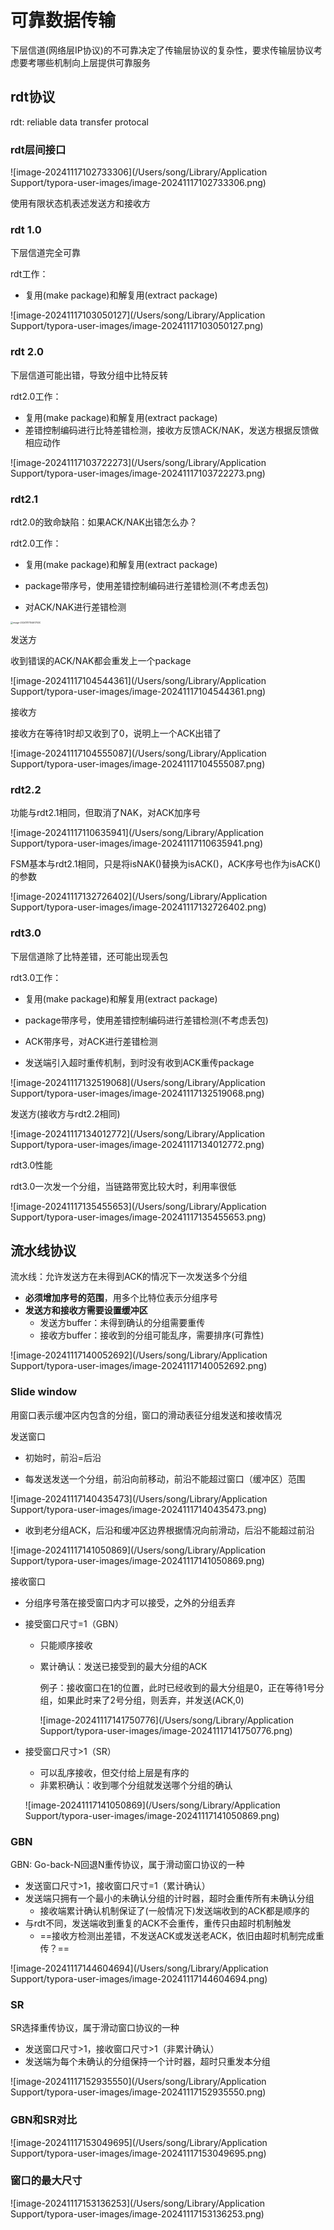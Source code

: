 # 可靠数据传输

下层信道(网络层IP协议)的不可靠决定了传输层协议的复杂性，要求传输层协议考虑要考哪些机制向上层提供可靠服务



## rdt协议

rdt: reliable data transfer protocal

### rdt层间接口

![image-20241117102733306](/Users/song/Library/Application Support/typora-user-images/image-20241117102733306.png)

使用有限状态机表述发送方和接收方

### rdt 1.0

下层信道完全可靠

rdt工作：

- 复用(make package)和解复用(extract package)

![image-20241117103050127](/Users/song/Library/Application Support/typora-user-images/image-20241117103050127.png)

### rdt 2.0

下层信道可能出错，导致分组中比特反转

rdt2.0工作：

- 复用(make package)和解复用(extract package)
- 差错控制编码进行比特差错检测，接收方反馈ACK/NAK，发送方根据反馈做相应动作

![image-20241117103722273](/Users/song/Library/Application Support/typora-user-images/image-20241117103722273.png)

### rdt2.1

rdt2.0的致命缺陷：如果ACK/NAK出错怎么办？

rdt2.0工作：

- 复用(make package)和解复用(extract package)

- package带序号，使用差错控制编码进行差错检测(不考虑丢包)

- 对ACK/NAK进行差错检测

  

<img src="/Users/song/Library/Application Support/typora-user-images/image-20241117104617030.png" alt="image-20241117104617030" style="zoom: 25%;" />

发送方

收到错误的ACK/NAK都会重发上一个package

![image-20241117104544361](/Users/song/Library/Application Support/typora-user-images/image-20241117104544361.png)

接收方

接收方在等待1时却又收到了0，说明上一个ACK出错了

![image-20241117104555087](/Users/song/Library/Application Support/typora-user-images/image-20241117104555087.png)

### rdt2.2

功能与rdt2.1相同，但取消了NAK，对ACK加序号

![image-20241117110635941](/Users/song/Library/Application Support/typora-user-images/image-20241117110635941.png)

FSM基本与rdt2.1相同，只是将isNAK()替换为isACK()，ACK序号也作为isACK()的参数

![image-20241117132726402](/Users/song/Library/Application Support/typora-user-images/image-20241117132726402.png)

### rdt3.0

下层信道除了比特差错，还可能出现丢包

rdt3.0工作：

- 复用(make package)和解复用(extract package)

- package带序号，使用差错控制编码进行差错检测(不考虑丢包)

- ACK带序号，对ACK进行差错检测

- 发送端引入超时重传机制，到时没有收到ACK重传package

![image-20241117132519068](/Users/song/Library/Application Support/typora-user-images/image-20241117132519068.png)

发送方(接收方与rdt2.2相同)

![image-20241117134012772](/Users/song/Library/Application Support/typora-user-images/image-20241117134012772.png)

rdt3.0性能

rdt3.0一次发一个分组，当链路带宽比较大时，利用率很低

![image-20241117135455653](/Users/song/Library/Application Support/typora-user-images/image-20241117135455653.png)



## 流水线协议

流水线：允许发送方在未得到ACK的情况下一次发送多个分组

- **必须增加序号的范围**，用多个比特位表示分组序号
- **发送方和接收方需要设置缓冲区**
  - 发送方buffer：未得到确认的分组需要重传
  - 接收方buffer：接收到的分组可能乱序，需要排序(可靠性)

![image-20241117140052692](/Users/song/Library/Application Support/typora-user-images/image-20241117140052692.png)

### Slide window

用窗口表示缓冲区内包含的分组，窗口的滑动表征分组发送和接收情况

发送窗口

- 初始时，前沿=后沿

- 每发送发送一个分组，前沿向前移动，前沿不能超过窗口（缓冲区）范围

![image-20241117140435473](/Users/song/Library/Application Support/typora-user-images/image-20241117140435473.png)

- 收到老分组ACK，后沿和缓冲区边界根据情况向前滑动，后沿不能超过前沿

![image-20241117141050869](/Users/song/Library/Application Support/typora-user-images/image-20241117141050869.png)



接收窗口

- 分组序号落在接受窗口内才可以接受，之外的分组丢弃

- 接受窗口尺寸=1（GBN）

  - 只能顺序接收

  - 累计确认：发送已接受到的最大分组的ACK

    例子：接收窗口在1的位置，此时已经收到的最大分组是0，正在等待1号分组，如果此时来了2号分组，则丢弃，并发送(ACK,0)

    ![image-20241117141750776](/Users/song/Library/Application Support/typora-user-images/image-20241117141750776.png)

- 接受窗口尺寸>1（SR）

  - 可以乱序接收，但交付给上层是有序的
  - 非累积确认：收到哪个分组就发送哪个分组的确认

  ![image-20241117141050869](/Users/song/Library/Application Support/typora-user-images/image-20241117141050869.png)

### GBN

GBN: Go-back-N回退N重传协议，属于滑动窗口协议的一种

- 发送窗口尺寸>1，接收窗口尺寸=1（累计确认）
- 发送端只拥有一个最小的未确认分组的计时器，超时会重传所有未确认分组
  - 接收端累计确认机制保证了(一般情况下)发送端收到的ACK都是顺序的
- 与rdt不同，发送端收到重复的ACK不会重传，重传只由超时机制触发
  - ==接收方检测出差错，不发送ACK或发送老ACK，依旧由超时机制完成重传？==

![image-20241117144604694](/Users/song/Library/Application Support/typora-user-images/image-20241117144604694.png)

### SR

SR选择重传协议，属于滑动窗口协议的一种

- 发送窗口尺寸>1，接收窗口尺寸>1（非累计确认）
- 发送端为每个未确认的分组保持一个计时器，超时只重发本分组

![image-20241117152935550](/Users/song/Library/Application Support/typora-user-images/image-20241117152935550.png)

### GBN和SR对比

![image-20241117153049695](/Users/song/Library/Application Support/typora-user-images/image-20241117153049695.png)

### 窗口的最大尺寸

![image-20241117153136253](/Users/song/Library/Application Support/typora-user-images/image-20241117153136253.png)
